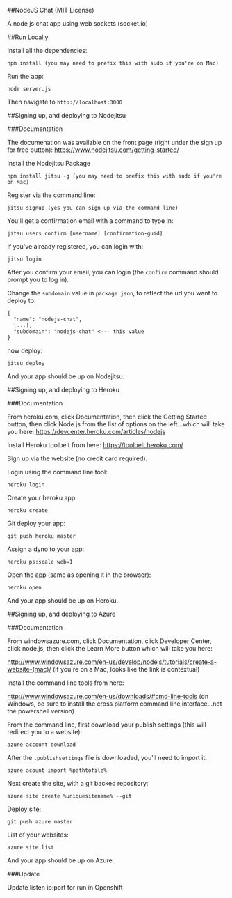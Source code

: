 ##NodeJS Chat (MIT License)

A node js chat app using web sockets (socket.io)

##Run Locally

Install all the dependencies:

    npm install (you may need to prefix this with sudo if you're on Mac)

Run the app:

    node server.js

Then navigate to `http://localhost:3000`

##Signing up, and deploying to Nodejitsu

###Documentation

The documenation was available on the front page (right under the sign up for free button): https://www.nodejitsu.com/getting-started/

Install the Nodejitsu Package

    npm install jitsu -g (you may need to prefix this with sudo if you're on Mac)

Register via the command line:

    jitsu signup (yes you can sign up via the command line)

You'll get a confirmation email with a command to type in:

    jitsu users confirm [username] [confirmation-guid]

If you've already registered, you can login with:

    jitsu login

After you confirm your email, you can login (the `confirm` command should prompt you to log in).

Change the `subdomain` value in `package.json`, to reflect the url you want to deploy to:

    {
      "name": "nodejs-chat",
      [...],
      "subdomain": "nodejs-chat" <--- this value
    }

now deploy:

    jitsu deploy

And your app should be up on Nodejitsu.

##Signing up, and deploying to Heroku

###Documentation

From heroku.com, click Documentation, then click the Getting Started button, then click Node.js from the list of options on the left...which will take you here: https://devcenter.heroku.com/articles/nodejs 

Install Heroku toolbelt from here: https://toolbelt.heroku.com/

Sign up via the website (no credit card required).

Login using the command line tool:

    heroku login

Create your heroku app:

    heroku create

Git deploy your app:

    git push heroku master

Assign a dyno to your app:

    heroku ps:scale web=1

Open the app (same as opening it in the browser):

    heroku open

And your app should be up on Heroku.

##Signing up, and deploying to Azure

###Documentation

From windowsazure.com, click Documentation, click Developer Center, click node.js, then click the Learn More button which will take you here:

http://www.windowsazure.com/en-us/develop/nodejs/tutorials/create-a-website-(mac)/ (if you're on a Mac, looks like the link is contextual)

Install the command line tools from here:

http://www.windowsazure.com/en-us/downloads/#cmd-line-tools (on Windows, be sure to install the cross platform command line interface...not the powershell version)

From the command line, first download your publish settings (this will redirect you to a website):

    azure account download

After the `.publishsettings` file is downloaded, you'll need to import it:

    azure acount import %pathtofile%

Next create the site, with a git backed repository:
    
    azure site create %uniquesitename% --git

Deploy site:

    git push azure master

List of your websites:

    azure site list

And your app should be up on Azure.

###Update

Update listen ip:port for run in Openshift
